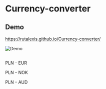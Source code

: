# Currency-converter


## Demo 

https://rutalexis.github.io/Currency-converter/


![Demo](https://media4.giphy.com/media/NE93fum0SoFNfeT5VF/giphy.gif?cid=790b7611f0c82c337fb2cc099db8b7dfd553592690c788b8&rid=giphy.gif&ct=g)


## 

PLN - EUR

PLN - NOK

PLN - AUD

